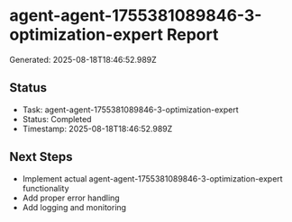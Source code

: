 # agent-agent-1755381089846-3-optimization-expert Report

Generated: 2025-08-18T18:46:52.989Z

## Status
- Task: agent-agent-1755381089846-3-optimization-expert
- Status: Completed
- Timestamp: 2025-08-18T18:46:52.989Z

## Next Steps
- Implement actual agent-agent-1755381089846-3-optimization-expert functionality
- Add proper error handling
- Add logging and monitoring

